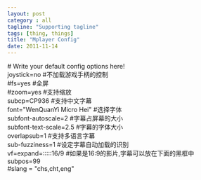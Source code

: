 ```yaml
---
layout: post
category : all
tagline: "Supporting tagline"
tags: [thing, things]
title: "Mplayer Config"
date: 2011-11-14
---
```

\# Write your default config options here!  
joystick\=no \#不加载游戏手柄的控制  
\#fs\=yes \#全屏   
\#zoom\=yes \#支持缩放   
subcp\=CP936 \#支持中文字幕   
font\=&quot;WenQuanYi Micro Hei&quot; \#选择字体  
subfont\-autoscale\=2 \#字幕占屏幕的大小  
subfont\-text\-scale\=2.5 \#字幕的字体大小  
overlapsub\=1 \#支持多语言字幕  
sub\-fuzziness\=1 \#设定字幕自动加载的识别  
vf\=expand\=:::::16/9 \#如果是16:9的影片,字幕可以放在下面的黑框中  
subpos\=99  
\#slang \= &quot;chs,cht,eng&quot;  
